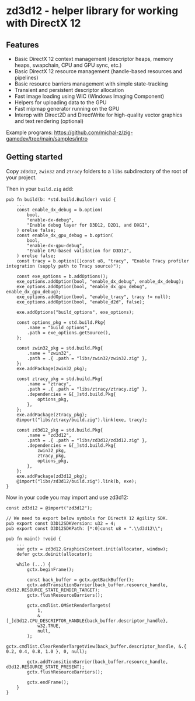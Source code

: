 # zd3d12 - helper library for working with DirectX 12

## Features

* Basic DirectX 12 context management (descriptor heaps, memory heaps, swapchain, CPU and GPU sync, etc.)
* Basic DirectX 12 resource management (handle-based resources and pipelines)
* Basic resource barriers management with simple state-tracking
* Transient and persistent descriptor allocation
* Fast image loading using WIC (Windows Imaging Component)
* Helpers for uploading data to the GPU
* Fast mipmap generator running on the GPU
* Interop with Direct2D and DirectWrite for high-quality vector graphics and text rendering (optional)

Example programs: https://github.com/michal-z/zig-gamedev/tree/main/samples/intro

## Getting started

Copy `zd3d12`, `zwin32` and `ztracy` folders to a `libs` subdirectory of the root of your project.

Then in your `build.zig` add:

```zig
pub fn build(b: *std.build.Builder) void {
    ...
    const enable_dx_debug = b.option(
        bool,
        "enable-dx-debug",
        "Enable debug layer for D3D12, D2D1, and DXGI",
    ) orelse false;
    const enable_dx_gpu_debug = b.option(
        bool,
        "enable-dx-gpu-debug",
        "Enable GPU-based validation for D3D12",
    ) orelse false;
    const tracy = b.option([]const u8, "tracy", "Enable Tracy profiler integration (supply path to Tracy source)");

    const exe_options = b.addOptions();
    exe_options.addOption(bool, "enable_dx_debug", enable_dx_debug);
    exe_options.addOption(bool, "enable_dx_gpu_debug", enable_dx_gpu_debug);
    exe_options.addOption(bool, "enable_tracy", tracy != null);
    exe_options.addOption(bool, "enable_d2d", false);

    exe.addOptions("build_options", exe_options);

    const options_pkg = std.build.Pkg{
        .name = "build_options",
        .path = exe_options.getSource(),
    };

    const zwin32_pkg = std.build.Pkg{
        .name = "zwin32",
        .path = .{ .path = "libs/zwin32/zwin32.zig" },
    };
    exe.addPackage(zwin32_pkg);

    const ztracy_pkg = std.build.Pkg{
        .name = "ztracy",
        .path = .{ .path = "libs/ztracy/ztracy.zig" },
        .dependencies = &[_]std.build.Pkg{
            options_pkg,
        },
    };
    exe.addPackage(ztracy_pkg);
    @import("libs/ztracy/build.zig").link(exe, tracy);

    const zd3d12_pkg = std.build.Pkg{
        .name = "zd3d12",
        .path = .{ .path = "libs/zd3d12/zd3d12.zig" },
        .dependencies = &[_]std.build.Pkg{
            zwin32_pkg,
            ztracy_pkg,
            options_pkg,
        },
    };
    exe.addPackage(zd3d12_pkg);
    @import("libs/zd3d12/build.zig").link(b, exe);
}
```

Now in your code you may import and use zd3d12:

```zig
const zd3d12 = @import("zd3d12");

// We need to export below symbols for DirectX 12 Agility SDK.
pub export const D3D12SDKVersion: u32 = 4;
pub export const D3D12SDKPath: [*:0]const u8 = ".\\d3d12\\";

pub fn main() !void {
    ...
    var gctx = zd3d12.GraphicsContext.init(allocator, window);
    defer gctx.deinit(allocator);

    while (...) {
        gctx.beginFrame();

        const back_buffer = gctx.getBackBuffer();
        gctx.addTransitionBarrier(back_buffer.resource_handle, d3d12.RESOURCE_STATE_RENDER_TARGET);
        gctx.flushResourceBarriers();

        gctx.cmdlist.OMSetRenderTargets(
            1,
            &[_]d3d12.CPU_DESCRIPTOR_HANDLE{back_buffer.descriptor_handle},
            w32.TRUE,
            null,
        );
        gctx.cmdlist.ClearRenderTargetView(back_buffer.descriptor_handle, &.{ 0.2, 0.4, 0.8, 1.0 }, 0, null);

        gctx.addTransitionBarrier(back_buffer.resource_handle, d3d12.RESOURCE_STATE_PRESENT);
        gctx.flushResourceBarriers();

        gctx.endFrame();
    }
}
```
